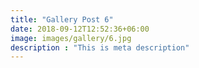 ```yaml
---
title: "Gallery Post 6"
date: 2018-09-12T12:52:36+06:00
image: images/gallery/6.jpg
description : "This is meta description"
---
```

